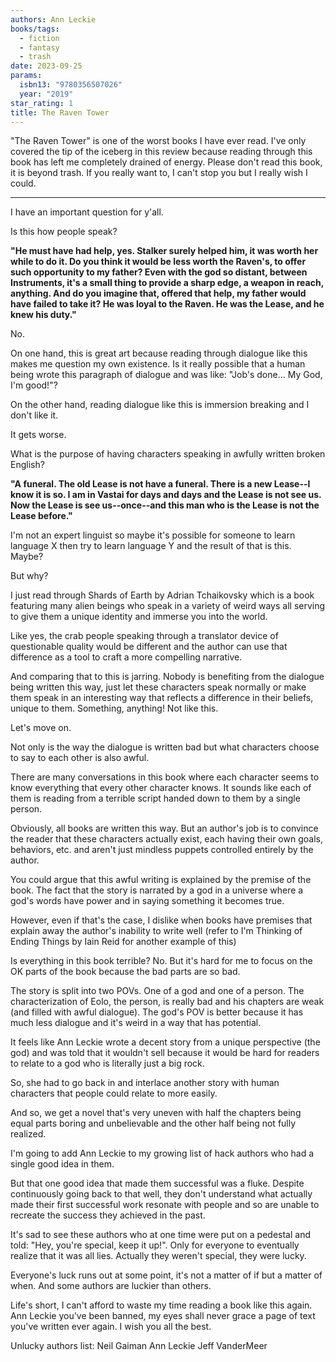 ```yaml
---
authors: Ann Leckie
books/tags:
  - fiction
  - fantasy
  - trash
date: 2023-09-25
params:
  isbn13: "9780356507026"
  year: "2019"
star_rating: 1
title: The Raven Tower
---
```


"The Raven Tower" is one of the worst books I have ever read. I've only covered
the tip of the iceberg in this review because reading through this book has left
me completely drained of energy. Please don't read this book, it is beyond
trash. If you really want to, I can't stop you but I really wish I could.

<!--more-->

---

I have an important question for y'all.

Is this how people speak?

**"He must have had help, yes. Stalker surely helped him, it was worth her while
to do it. Do you think it would be less worth the Raven's, to offer such
opportunity to my father? Even with the god so distant, between Instruments,
it's a small thing to provide a sharp edge, a weapon in reach, anything. And do
you imagine that, offered that help, my father would have failed to take it? He
was loyal to the Raven. He was the Lease, and he knew his duty."**

No.

On one hand, this is great art because reading through dialogue like this makes
me question my own existence. Is it really possible that a human being wrote
this paragraph of dialogue and was like: "Job's done... My God, I'm good!"?

On the other hand, reading dialogue like this is immersion breaking and I don't
like it.

It gets worse.

What is the purpose of having characters speaking in awfully written broken
English?

**"A funeral. The old Lease is not have a funeral. There is a new Lease--I know
it is so. I am in Vastai for days and days and the Lease is not see us. Now the
Lease is see us--once--and this man who is the Lease is not the Lease before."**

I'm not an expert linguist so maybe it's possible for someone to learn language
X then try to learn language Y and the result of that is this. Maybe?

But why?

I just read through Shards of Earth by Adrian Tchaikovsky which is a book
featuring many alien beings who speak in a variety of weird ways all serving to
give them a unique identity and immerse you into the world.

Like yes, the crab people speaking through a translator device of questionable
quality would be different and the author can use that difference as a tool to
craft a more compelling narrative.

And comparing that to this is jarring. Nobody is benefiting from the dialogue
being written this way, just let these characters speak normally or make them
speak in an interesting way that reflects a difference in their beliefs, unique
to them. Something, anything! Not like this.

Let's move on.

Not only is the way the dialogue is written bad but what characters choose to
say to each other is also awful.

There are many conversations in this book where each character seems to know
everything that every other character knows. It sounds like each of them is
reading from a terrible script handed down to them by a single person.

Obviously, all books are written this way. But an author's job is to convince
the reader that these characters actually exist, each having their own goals,
behaviors, etc. and aren't just mindless puppets controlled entirely by the
author.

You could argue that this awful writing is explained by the premise of the book.
The fact that the story is narrated by a god in a universe where a god's words
have power and in saying something it becomes true.

However, even if that's the case, I dislike when books have premises that
explain away the author's inability to write well (refer to I'm Thinking of
Ending Things by Iain Reid for another example of this)

Is everything in this book terrible? No. But it's hard for me to focus on the OK
parts of the book because the bad parts are so bad.

The story is split into two POVs. One of a god and one of a person. The
characterization of Eolo, the person, is really bad and his chapters are weak
(and filled with awful dialogue). The god's POV is better because it has much
less dialogue and it's weird in a way that has potential.

It feels like Ann Leckie wrote a decent story from a unique perspective (the
god) and was told that it wouldn't sell because it would be hard for readers to
relate to a god who is literally just a big rock.

So, she had to go back in and interlace another story with human characters that
people could relate to more easily.

And so, we get a novel that's very uneven with half the chapters being equal
parts boring and unbelievable and the other half being not fully realized.

I'm going to add Ann Leckie to my growing list of hack authors who had a single
good idea in them.

But that one good idea that made them successful was a fluke. Despite
continuously going back to that well, they don't understand what actually made
their first successful work resonate with people and so are unable to recreate
the success they achieved in the past.

It's sad to see these authors who at one time were put on a pedestal and told:
"Hey, you're special, keep it up!". Only for everyone to eventually realize that
it was all lies. Actually they weren't special, they were lucky.

Everyone's luck runs out at some point, it's not a matter of if but a matter of
when. And some authors are luckier than others.

Life's short, I can't afford to waste my time reading a book like this again.
Ann Leckie you've been banned, my eyes shall never grace a page of text you've
written ever again. I wish you all the best.

Unlucky authors list: Neil Gaiman Ann Leckie Jeff VanderMeer

